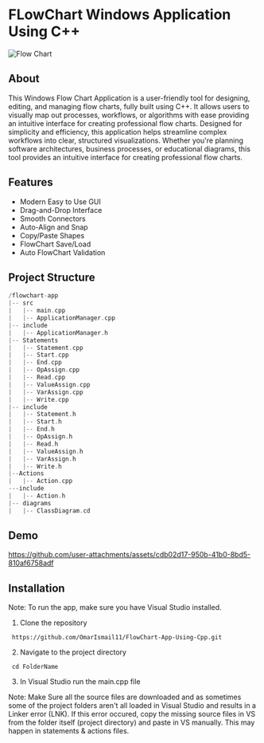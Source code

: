 # FLowChart Windows Application Using C++
![Flow Chart](https://github.com/user-attachments/assets/61ca0971-7bca-4235-b763-2664da2544b3)

## About
This Windows Flow Chart Application is a user-friendly tool for designing, editing, and managing flow charts, fully built using C++. It allows users to visually map out processes, workflows, or algorithms with ease providing an intuitive interface for creating professional flow charts. Designed for simplicity and efficiency, this application helps streamline complex workflows into clear, structured visualizations. Whether you're planning software architectures, business processes, or educational diagrams, this tool provides an intuitive interface for creating professional flow charts. 
## Features
- Modern Easy to Use GUI
- Drag-and-Drop Interface
- Smooth Connectors
- Auto-Align and Snap
- Copy/Paste Shapes
- FlowChart Save/Load
- Auto FlowChart Validation
## Project Structure

```C++
/flowchart-app
|-- src
|   |-- main.cpp
|   |-- ApplicationManager.cpp
|-- include
|   |-- ApplicationManager.h
|-- Statements
|   |-- Statement.cpp
|   |-- Start.cpp
|   |-- End.cpp
|   |-- OpAssign.cpp
|   |-- Read.cpp
|   |-- ValueAssign.cpp
|   |-- VarAssign.cpp
|   |-- Write.cpp
|-- include
|   |-- Statement.h
|   |-- Start.h
|   |-- End.h
|   |-- OpAssign.h
|   |-- Read.h
|   |-- ValueAssign.h
|   |-- VarAssign.h
|   |-- Write.h
|--Actions
|   |-- Action.cpp
---include
|   |-- Action.h
|-- diagrams
|   |-- ClassDiagram.cd
```
## Demo
https://github.com/user-attachments/assets/cdb02d17-950b-41b0-8bd5-810af6758adf

## Installation
Note: To run the app, make sure you have Visual Studio installed.
1. Clone the repository
```
 https://github.com/OmarIsmail11/FlowChart-App-Using-Cpp.git
```
2. Navigate to the project directory
```
 cd FolderName
```
3. In Visual Studio run the main.cpp file

Note: Make Sure all the source files are downloaded and as sometimes some of the project folders aren't all loaded in Visual Studio and results in a Linker error (LNK).
If this error occured, copy the missing source files in VS from the folder itself (project directory) and paste in VS manually. This may happen in statements & actions files.  

